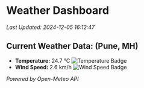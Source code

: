 
# Weather Dashboard

_Last Updated: 2024-12-05 16:12:47_

## Current Weather Data: (Pune, MH)
- **Temperature:** 24.7 °C ![Temperature Badge](https://img.shields.io/badge/Temperature-Medium%20Temp-green)
- **Wind Speed:** 2.6 km/h ![Wind Speed Badge](https://img.shields.io/badge/Wind%20Speed-Low%20Wind-blue)

*Powered by Open-Meteo API*
